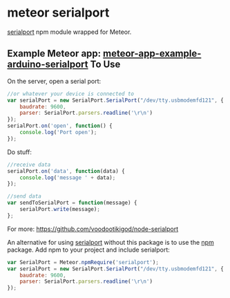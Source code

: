 # meteor serialport

[serialport](https://www.npmjs.org/package/serialport) npm module wrapped for Meteor.

Example Meteor app: [meteor-app-example-arduino-serialport](https://github.com/donaldaverill/meteor-app-example-arduino-serialport)
To Use
------
On the server, open a serial port:
```js
//or whatever your device is connected to
var serialPort = new SerialPort.SerialPort("/dev/tty.usbmodemfd121", {
    baudrate: 9600,
    parser: SerialPort.parsers.readline('\r\n')
});
serialPort.on('open', function() {
    console.log('Port open');
});
```
Do stuff:
```js
//receive data
serialPort.on('data', function(data) {
    console.log('message ' + data);
});

//send data
var sendToSerialPort = function(message) {
    serialPort.write(message);
};
```
For more: https://github.com/voodootikigod/node-serialport

An alternative for using [serialport](https://github.com/voodootikigod/node-serialport) without this package is to use the [npm](https://atmospherejs.com/meteorhacks/npm) package. Add npm to your project and include serialport:
```js
var SerialPort = Meteor.npmRequire('serialport');
var serialPort = new SerialPort.SerialPort("/dev/tty.usbmodemfd121", {
    baudrate: 9600,
    parser: SerialPort.parsers.readline('\r\n')
});
```
